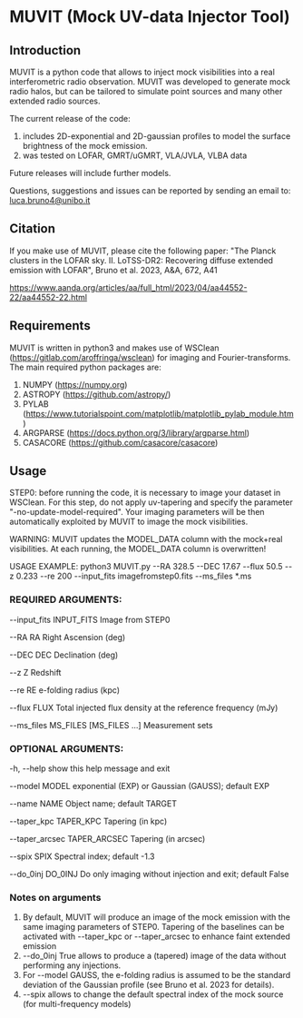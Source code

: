 # MUVIT (Mock UV-data Injector Tool)

## Introduction


MUVIT is a python code that allows to inject mock visibilities into a real interferometric radio observation. MUVIT was developed to generate mock radio halos, but can be tailored to simulate point sources and many other extended radio sources. 


The current release of the code:

1. includes 2D-exponential and 2D-gaussian profiles to model the surface brightness of the mock emission. 
2. was tested on LOFAR, GMRT/uGMRT, VLA/JVLA, VLBA data

Future releases will include further models.

Questions, suggestions and issues can be reported by sending an email to: luca.bruno4@unibo.it  


## Citation 

If you make use of MUVIT, please cite the following paper: "The Planck clusters in the LOFAR sky. II. LoTSS-DR2: Recovering diffuse extended emission with LOFAR", Bruno et al. 2023, A&A, 672, A41 

https://www.aanda.org/articles/aa/full_html/2023/04/aa44552-22/aa44552-22.html



## Requirements

MUVIT is written in python3 and makes use of WSClean (https://gitlab.com/aroffringa/wsclean) for imaging and Fourier-transforms. The main required python packages are:

1. NUMPY (https://numpy.org)
2. ASTROPY (https://github.com/astropy/)
3. PYLAB (https://www.tutorialspoint.com/matplotlib/matplotlib_pylab_module.htm)
4. ARGPARSE (https://docs.python.org/3/library/argparse.html)
5. CASACORE (https://github.com/casacore/casacore)


## Usage

STEP0: before running the code, it is necessary to image your dataset in WSClean. For this step, do not apply uv-tapering and specify the parameter "-no-update-model-required". Your imaging parameters will be then automatically exploited by MUVIT to image the mock visibilities.   

WARNING: MUVIT updates the MODEL_DATA column with the mock+real visibilities. At each running, the MODEL_DATA column is overwritten!

USAGE EXAMPLE: python3 MUVIT.py --RA 328.5 --DEC 17.67 --flux 50.5 --z 0.233 --re 200 --input_fits imagefromstep0.fits --ms_files *.ms



### REQUIRED ARGUMENTS:

  --input_fits INPUT_FITS  Image from STEP0
                        
  --RA RA               Right Ascension (deg)
  
  --DEC DEC             Declination (deg)
  
  --z Z                 Redshift
  
  --re RE               e-folding radius (kpc)
  
  --flux FLUX           Total injected flux density at the reference frequency (mJy)
  
  --ms_files MS_FILES [MS_FILES ...]   Measurement sets


### OPTIONAL ARGUMENTS:

  -h, --help            show this help message and exit
  
  --model MODEL         exponential (EXP) or Gaussian (GAUSS); default EXP
  
  --name NAME           Object name; default TARGET
  
  --taper_kpc TAPER_KPC
                        Tapering (in kpc)
                        
  --taper_arcsec TAPER_ARCSEC
                        Tapering (in arcsec)
                        
  --spix SPIX           Spectral index; default -1.3
  
  --do_0inj DO_0INJ     Do only imaging without injection and exit; default False



### Notes on arguments

1. By default, MUVIT will produce an image of the mock emission with the same imaging parameters of STEP0. Tapering of the baselines can be activated with --taper_kpc or --taper_arcsec to enhance faint extended emission
2. --do_0inj True allows to produce a (tapered) image of the data without performing any injections. 
3. For --model GAUSS, the e-folding radius is assumed to be the standard deviation of the Gaussian profile (see Bruno et al. 2023 for details). 
4. --spix allows to change the default spectral index of the mock source (for multi-frequency models)





